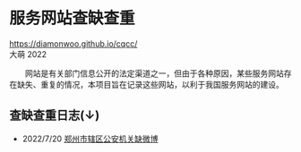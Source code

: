 服务网站查缺查重
================
<https://diamonwoo.github.io/cqcc/>  
大萌	2022

　　网站是有关部门信息公开的法定渠道之一，但由于各种原因，某些服务网站存在缺失、重复的情况，本项目旨在记录这些网站，以利于我国服务网站的建设。



查缺查重日志(↓)
---------------

-	2022/7/20	[郑州市辖区公安机关缺微博](41/410100-gongan-weibo-202207.md)


 
